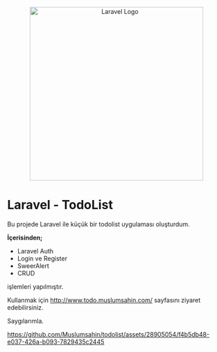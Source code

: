 <p align="center"><a href="https://laravel.com" target="_blank"><img src="https://raw.githubusercontent.com/laravel/art/master/logo-lockup/5%20SVG/2%20CMYK/1%20Full%20Color/laravel-logolockup-cmyk-red.svg" width="400" alt="Laravel Logo"></a></p>

# Laravel - TodoList

Bu projede Laravel ile küçük bir todolist uygulaması oluşturdum.


**İçerisinden;**
- Laravel Auth
- Login ve Register 
- SweerAlert
- CRUD


işlemleri yapılmıştır.

Kullanmak için http://www.todo.muslumsahin.com/ sayfasını ziyaret edebilirsiniz.

Saygılarımla.






https://github.com/Muslumsahin/todolist/assets/28905054/f4b5db48-e037-426a-b093-7829435c2445




